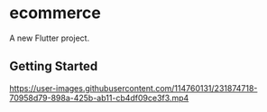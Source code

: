 # ecommerce

A new Flutter project.

## Getting Started



https://user-images.githubusercontent.com/114760131/231874718-70958d79-898a-425b-ab11-cb4df09ce3f3.mp4

